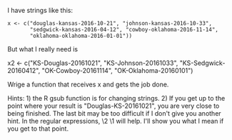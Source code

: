 I have strings like this:

```
x <- c("douglas-kansas-2016-10-21", "johnson-kansas-2016-10-33",
       "sedgwick-kansas-2016-04-12", "cowboy-oklahoma-2016-11-14",
	   "oklahoma-oklahoma-2016-01-01")) 
```

But what I really need is

x2 <- c("KS-Douglas-20161021", "KS-Johnson-20161033",
       "KS-Sedgwick-20160412", "OK-Cowboy-20161114",
	   "OK-Oklahoma-20160101")

Wrige a function that receives x and gets the job done.

Hints: 1) the R gsub function is for changing strings.
       2) If you get up to the point where your result is
          "Douglas-KS-20161021", you are very close to being
           finished.  The last bit may be too difficult if
           I don't give you another hint.  In the regular
           expressions, \2 \1 will help.  I'll show you 
           what I mean if you get to that point.

